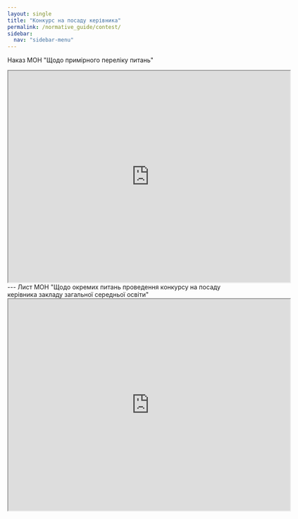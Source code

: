```yaml
---
layout: single
title: "Конкурс на посаду керівника"
permalink: /normative_guide/contest/
sidebar:
  nav: "sidebar-menu"
---
```

Наказ МОН "Щодо примірного переліку питань"
<iframe src="https://drive.google.com/file/d/1q8Ei5HPTNxMwC0ZbsUeEG1PWrTlr4HEd/preview" width="640" height="480"></iframe>
---
Лист МОН "Щодо окремих питань проведення конкурсу на посаду керівника закладу загальної середньої освіти"
<iframe src="https://drive.google.com/file/d/1p_rFRtU_KQWvwEggdbAMJFk-KQ25etXi/preview" width="640" height="480"></iframe>
